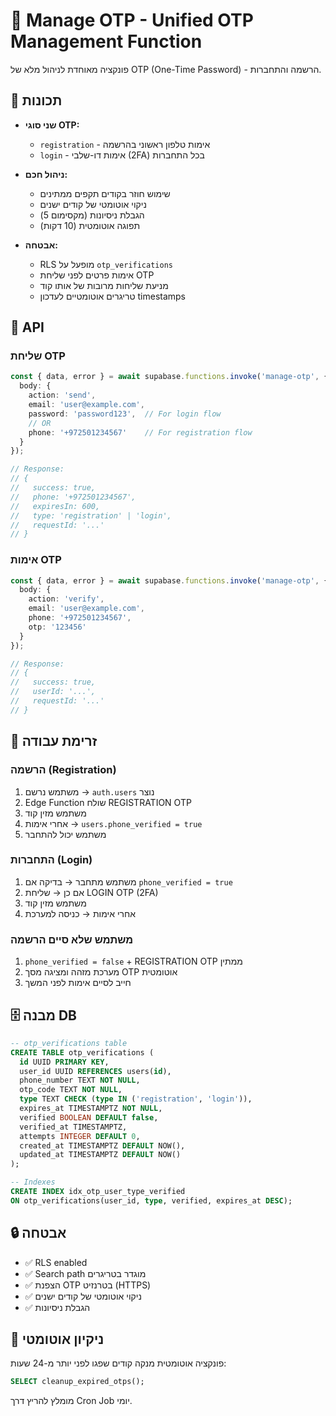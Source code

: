 # 🔐 Manage OTP - Unified OTP Management Function

פונקציה מאוחדת לניהול מלא של OTP (One-Time Password) - הרשמה והתחברות.

## 🎯 תכונות

- **שני סוגי OTP:**
  - `registration` - אימות טלפון ראשוני בהרשמה
  - `login` - אימות דו-שלבי (2FA) בכל התחברות
  
- **ניהול חכם:**
  - שימוש חוזר בקודים תקפים ממתינים
  - ניקוי אוטומטי של קודים ישנים
  - הגבלת ניסיונות (מקסימום 5)
  - תפוגה אוטומטית (10 דקות)

- **אבטחה:**
  - RLS מופעל על `otp_verifications`
  - אימות פרטים לפני שליחת OTP
  - מניעת שליחות מרובות של אותו קוד
  - טריגרים אוטומטיים לעדכון timestamps

## 📡 API

### **שליחת OTP**

```typescript
const { data, error } = await supabase.functions.invoke('manage-otp', {
  body: {
    action: 'send',
    email: 'user@example.com',
    password: 'password123',  // For login flow
    // OR
    phone: '+972501234567'    // For registration flow
  }
});

// Response:
// {
//   success: true,
//   phone: '+972501234567',
//   expiresIn: 600,
//   type: 'registration' | 'login',
//   requestId: '...'
// }
```

### **אימות OTP**

```typescript
const { data, error } = await supabase.functions.invoke('manage-otp', {
  body: {
    action: 'verify',
    email: 'user@example.com',
    phone: '+972501234567',
    otp: '123456'
  }
});

// Response:
// {
//   success: true,
//   userId: '...',
//   requestId: '...'
// }
```

## 🔄 זרימת עבודה

### הרשמה (Registration)
1. משתמש נרשם → `auth.users` נוצר
2. Edge Function שולח REGISTRATION OTP
3. משתמש מזין קוד
4. אחרי אימות → `users.phone_verified = true`
5. משתמש יכול להתחבר

### התחברות (Login)
1. משתמש מתחבר → בדיקה אם `phone_verified = true`
2. אם כן → שליחת LOGIN OTP (2FA)
3. משתמש מזין קוד
4. אחרי אימות → כניסה למערכת

### משתמש שלא סיים הרשמה
1. `phone_verified = false` + REGISTRATION OTP ממתין
2. מערכת מזהה ומציגה מסך OTP אוטומטית
3. חייב לסיים אימות לפני המשך

## 🗄️ מבנה DB

```sql
-- otp_verifications table
CREATE TABLE otp_verifications (
  id UUID PRIMARY KEY,
  user_id UUID REFERENCES users(id),
  phone_number TEXT NOT NULL,
  otp_code TEXT NOT NULL,
  type TEXT CHECK (type IN ('registration', 'login')),
  expires_at TIMESTAMPTZ NOT NULL,
  verified BOOLEAN DEFAULT false,
  verified_at TIMESTAMPTZ,
  attempts INTEGER DEFAULT 0,
  created_at TIMESTAMPTZ DEFAULT NOW(),
  updated_at TIMESTAMPTZ DEFAULT NOW()
);

-- Indexes
CREATE INDEX idx_otp_user_type_verified 
ON otp_verifications(user_id, type, verified, expires_at DESC);
```

## 🔒 אבטחה

- ✅ RLS enabled
- ✅ Search path מוגדר בטריגרים
- ✅ הצפנת OTP בטרנזיט (HTTPS)
- ✅ ניקוי אוטומטי של קודים ישנים
- ✅ הגבלת ניסיונות

## 🧹 ניקיון אוטומטי

פונקציה אוטומטית מנקה קודים שפגו לפני יותר מ-24 שעות:

```sql
SELECT cleanup_expired_otps();
```

מומלץ להריץ דרך Cron Job יומי.

